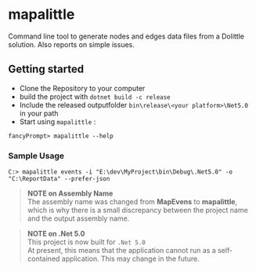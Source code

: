 # mapalittle
Command line tool to generate nodes and edges data files from a Dolittle solution. Also reports on simple issues.

## Getting started
- Clone the Repository to your computer
- build the project with `dotnet build -c release`
- Include the released outputfolder `bin\release\<your platform>\Net5.0` in your path
- Start using `mapalittle` :
```
fancyPrompt> mapalittle --help
```

### Sample Usage
```
C:> mapalittle events -i "E:\dev\MyProject\bin\Debug\.Net5.0" -o "C:\ReportData" --prefer-json
```

> **NOTE on Assembly Name** <br />
> The assembly name was changed from **MapEvens** to **mapalittle**, which is why there is a small discrepancy between the project name and the output assembly name. <br />

> **NOTE on .Net 5.0** <br />
> This project is now built for `.Net 5.0` <br />
> At present, this means that the application cannot run as a self-contained application. This may change in the future.
